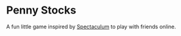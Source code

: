 # Penny Stocks

A fun little game inspired by [Spectaculum](https://boardgamegeek.com/boardgame/104573/spectaculum) to play with friends online.
